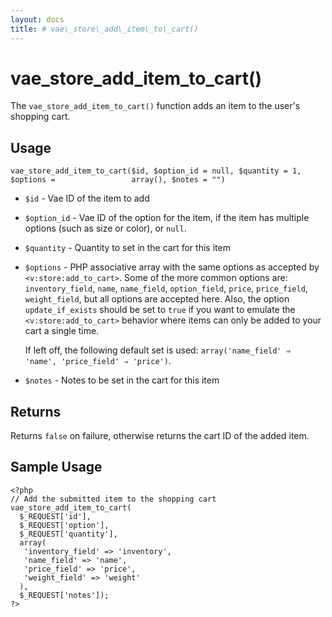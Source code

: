 ```yaml
---
layout: docs
title: # vae\_store\_add\_item\_to\_cart()
---
```


# vae\_store\_add\_item\_to\_cart()

The `vae_store_add_item_to_cart()` function adds an item to the user's
shopping cart.

## Usage

`vae_store_add_item_to_cart($id, $option_id = null, $quantity = 1, $options =                 array(), $notes = "")`

-   `$id` - Vae ID of the item to add

-   `$option_id` - Vae ID of the option for the item, if the item has
    multiple options (such as size or color), or `null`.

-   `$quantity` - Quantity to set in the cart for this item

-   `$options` - PHP associative array with the same options as accepted
    by `<v:store:add_to_cart>`. Some of the more common options are:
    `inventory_field`, `name`, `name_field`, `option_field`, `price`,
    `price_field`, `weight_field`, but all options are accepted here.
    Also, the option `update_if_exists` should be set to `true` if you
    want to emulate the `<v:store:add_to_cart>` behavior where items can
    only be added to your cart a single time.

    If left off, the following default set is used:
    `array('name_field' ⇒                         'name', 'price_field' ⇒ 'price')`.

-   `$notes` - Notes to be set in the cart for this item

## Returns

Returns `false` on failure, otherwise returns the cart ID of the added
item.

## Sample Usage

    <?php 
    // Add the submitted item to the shopping cart
    vae_store_add_item_to_cart(
      $_REQUEST['id'], 
      $_REQUEST['option'], 
      $_REQUEST['quantity'], 
      array(
       'inventory_field' => 'inventory',
       'name_field' => 'name',
       'price_field' => 'price',
       'weight_field' => 'weight'
      ),
      $_REQUEST['notes']);
    ?>
